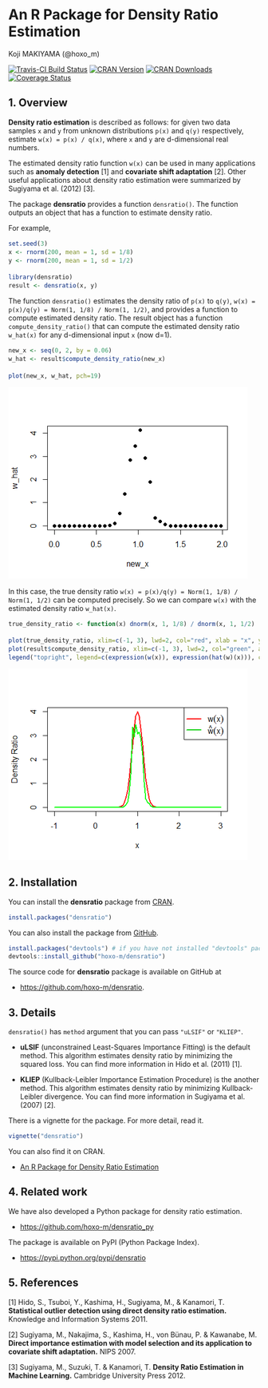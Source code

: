 # An R Package for Density Ratio Estimation
Koji MAKIYAMA (@hoxo_m)  

<!-- README.md is generated from README.Rmd. Please edit that file -->



[![Travis-CI Build Status](https://travis-ci.org/hoxo-m/densratio.svg?branch=master)](https://travis-ci.org/hoxo-m/densratio)
[![CRAN Version](http://www.r-pkg.org/badges/version/densratio)](http://cran.rstudio.com/web/packages/densratio)
[![CRAN Downloads](http://cranlogs.r-pkg.org/badges/densratio)](http://cranlogs.r-pkg.org/badges/densratio)
[![Coverage Status](https://coveralls.io/repos/github/hoxo-m/densratio/badge.svg?branch=master)](https://coveralls.io/github/hoxo-m/densratio?branch=master)

## 1. Overview

**Density ratio estimation** is described as follows: for given two data samples `x` and `y` from unknown distributions `p(x)` and `q(y)` respectively, estimate `w(x) = p(x) / q(x)`, where `x` and `y` are d-dimensional real numbers.

The estimated density ratio function `w(x)` can be used in many applications such as **anomaly detection** [1] and **covariate shift adaptation** [2].
Other useful applications about density ratio estimation were summarized by Sugiyama et al. (2012) [3].

The package **densratio** provides a function `densratio()`.
The function outputs an object that has a function to estimate density ratio.

For example, 


```r
set.seed(3)
x <- rnorm(200, mean = 1, sd = 1/8)
y <- rnorm(200, mean = 1, sd = 1/2)

library(densratio)
result <- densratio(x, y)
```

The function `densratio()` estimates the density ratio of `p(x)` to `q(y)`, `w(x) = p(x)/q(y) = Norm(1, 1/8) / Norm(1, 1/2)`, and provides a function to compute estimated density ratio. 
The result object has a function `compute_density_ratio()` that can compute the estimated density ratio `w_hat(x)` for any d-dimensional input `x` (now d=1).


```r
new_x <- seq(0, 2, by = 0.06)
w_hat <- result$compute_density_ratio(new_x)

plot(new_x, w_hat, pch=19)
```

![](README_files/figure-html/compute-estimated-density-ratio-1.png)<!-- -->

In this case, the true density ratio `w(x) = p(x)/q(y) = Norm(1, 1/8) / Norm(1, 1/2)` can be computed precisely. 
So we can compare `w(x)` with the estimated density ratio `w_hat(x)`.


```r
true_density_ratio <- function(x) dnorm(x, 1, 1/8) / dnorm(x, 1, 1/2)

plot(true_density_ratio, xlim=c(-1, 3), lwd=2, col="red", xlab = "x", ylab = "Density Ratio")
plot(result$compute_density_ratio, xlim=c(-1, 3), lwd=2, col="green", add=TRUE)
legend("topright", legend=c(expression(w(x)), expression(hat(w)(x))), col=2:3, lty=1, lwd=2, pch=NA)
```

![](README_files/figure-html/compare-true-estimate-1.png)<!-- -->

## 2. Installation

You can install the **densratio** package from [CRAN](https://cran.r-project.org/web/packages/densratio/index.html).


```r
install.packages("densratio")
```

You can also install the package from [GitHub](https://github.com/hoxo-m/densratio).


```r
install.packages("devtools") # if you have not installed "devtools" package
devtools::install_github("hoxo-m/densratio")
```

The source code for **densratio** package is available on GitHub at

- https://github.com/hoxo-m/densratio.

## 3. Details

`densratio()` has `method` argument that you can pass `"uLSIF"` or `"KLIEP"`.

- **uLSIF** (unconstrained Least-Squares Importance Fitting) is the default method.
This algorithm estimates density ratio by minimizing the squared loss.
You can find more information in Hido et al. (2011) [1].

- **KLIEP** (Kullback-Leibler Importance Estimation Procedure) is the another method.
This algorithm estimates density ratio by minimizing Kullback-Leibler divergence.
You can find more information in Sugiyama et al. (2007) [2].

There is a vignette for the package. For more detail, read it.


```r
vignette("densratio")
```

You can also find it on CRAN.

- [An R Package for Density Ratio Estimation](https://cran.r-project.org/web/packages/densratio/vignettes/densratio.html)

## 4. Related work

We have also developed a Python package for density ratio estimation.

- https://github.com/hoxo-m/densratio_py

The package is available on PyPI (Python Package Index).

- https://pypi.python.org/pypi/densratio

## 5. References

[1] Hido, S., Tsuboi, Y., Kashima, H., Sugiyama, M., & Kanamori, T. 
**Statistical outlier detection using direct density ratio estimation.**
Knowledge and Information Systems 2011. 

[2] Sugiyama, M., Nakajima, S., Kashima, H., von Bünau, P. & Kawanabe, M. 
**Direct importance estimation with model selection and its application to covariate shift adaptation.** NIPS 2007.

[3] Sugiyama, M., Suzuki, T. & Kanamori, T. 
**Density Ratio Estimation in Machine Learning.**
Cambridge University Press 2012.
